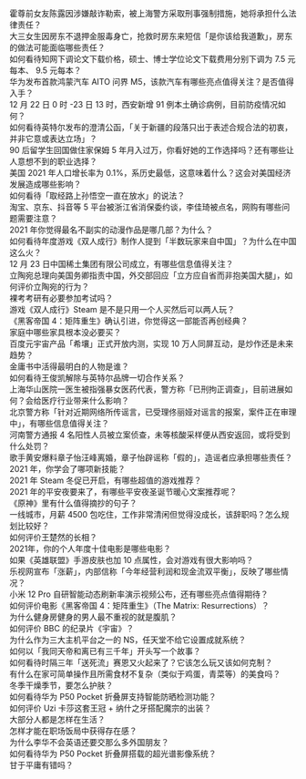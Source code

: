 霍尊前女友陈露因涉嫌敲诈勒索，被上海警方采取刑事强制措施，她将承担什么法律责任？  
大三女生因房东不退押金服毒身亡，抢救时房东来短信「是你该给我道歉」，房东的做法可能面临哪些责任？  
如何看待知网下调论文下载价格，硕士、博士学位论文下载费用分别下调为 7.5 元每本、 9.5 元每本？  
华为发布首款鸿蒙汽车 AITO 问界 M5，该款汽车有哪些亮点值得关注？是否值得入手？  
12 月 22 日 0 时 -23 日 13 时，西安新增 91 例本土确诊病例，目前防疫情况如何？  
如何看待英特尔发布的澄清公函，「关于新疆的段落只出于表述合规合法的初衷，并非它意或表达立场」？  
90 后留学生回国做住家保姆 5 年月入过万，你看好她的工作选择吗？还有哪些让人意想不到的职业选择？  
美国 2021 年人口增长率为 0.1%，系历史最低，这意味着什么？这会对美国经济发展造成哪些影响？  
如何看待「取经路上孙悟空一直在放水」的说法？  
淘宝、京东、抖音等 5 平台被浙江省消保委约谈，李佳琦被点名，网购有哪些问题需要注意？  
2021 年你觉得最名不副实的动漫作品是哪几部？为什么？  
如何看待年度游戏《双人成行》制作人提到「半数玩家来自中国」？为什么在中国这么火？  
12 月 23 日中国稀土集团有限公司成立，有哪些信息值得关注？  
立陶宛总理向美国务卿指责中国，外交部回应「立方应自省而非抱美国大腿」，如何评价立陶宛的行为？  
裸考考研有必要参加考试吗？  
游戏《双人成行》Steam 是不是只用一个人买然后可以两人玩？  
《黑客帝国 4：矩阵重生》确认引进，你觉得这一部能否再创经典？  
家庭中哪些家具根本没必要买？  
百度元宇宙产品「希壤」正式开放内测，实现 10 万人同屏互动，是炒作还是未来趋势？  
金庸书中活得最明白的人物是谁？  
如何看待王俊凯解除与英特尔品牌一切合作关系？  
上海华山医院一医生被指强暴女医药代表，警方称「已刑拘正调查」，目前进展如何？会给医疗行业带来什么影响？  
北京警方称「针对近期网络所传谣言，已受理佟丽娅对谣言的报案，案件正在审理中」，有哪些信息值得关注？  
河南警方通报 4 名阳性人员被立案侦查，未等核酸采样便从西安返回，或将受到什么处罚？  
歌手黄安爆料章子怡汪峰离婚，章子怡辟谣称「假的」，造谣者应承担哪些责任？  
2021 年，你学会了哪项新技能？  
2021 年 Steam 冬促已开启，有哪些超值的游戏推荐？  
2021 年的平安夜要来了，有哪些平安夜圣诞节暖心文案推荐呢？  
《原神》里有什么值得摘抄的句子？  
一线城市，月薪 4500 包吃住，工作非常清闲但觉得没成长，该辞职吗？怎么规划比较好？  
如何评价王楚然的长相？  
2021年，你的个人年度十佳电影是哪些电影？  
如果《英雄联盟》手游皮肤也加 10 点属性，会对游戏有很大影响吗？  
乐视网宣布「涨薪」，内部信称「今年经营利润和现金流双平衡」，反映了哪些情况？  
小米 12 Pro 自研智能动态刷新率演示视频公布，还有哪些亮点值得期待？  
如何评价电影《黑客帝国 4：矩阵重生》（The Matrix: Resurrections）？  
为什么健身房健身的男人最不重视的就是腹肌？  
如何评价 BBC 的纪录片《宇宙》？  
为什么作为三大主机平台之一的 NS，任天堂不给它设置成就系统？  
如何以「我同天帝和离已有三千年」开头写一个故事？  
如何看待时隔三年「送死流」赛恩又火起来了？它该怎么玩又该如何克制？  
有什么在家可简单操作且所需食材不复杂（类似于鸡蛋，青菜等）的美食吗？  
冬季干燥季节，要怎么护肤？  
如何看待华为 P50 Pocket 折叠屏支持智能防晒检测功能？  
如何评价 Uzi 卡莎这套王冠 + 纳什之牙搭配魔宗的出装？  
大部分人都是怎样在生活？  
怎样才能在职场饭局中获得存在感？  
为什么李华不会英语还要交那么多外国朋友？  
如何看待华为 P50 Pocket 折叠屏搭载的超光谱影像系统？  
甘于平庸有错吗？  

